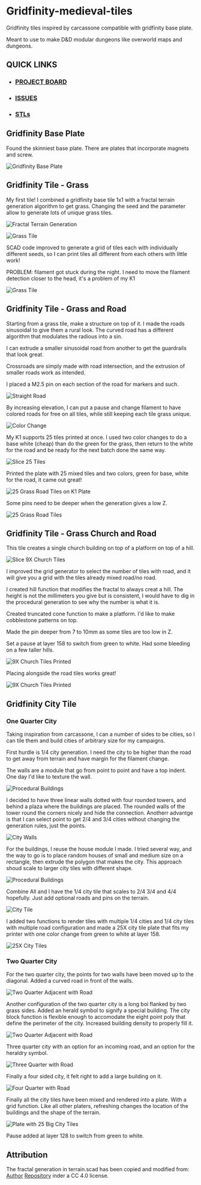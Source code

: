 # Gridfinity-medieval-tiles

Gridfinity tiles inspired by carcassone compatible with gridfinity base plate.

Meant to use to make D&D modular dungeons like overworld maps and dungeons.

## QUICK LINKS
- ### [PROJECT BOARD](https://github.com/users/OrsoEric/projects/12)
- ### [ISSUES](https://github.com/OrsoEric/Gridfinity-medieval-tiles/issues)
- ### [STLs](https://github.com/OrsoEric/Gridfinity-medieval-tiles/tree/Master/stl)

## Gridfinity Base Plate

Found the skinniest base plate. There are plates that incorporate magnets and screw.

![Gridfinity Base Plate](/images/2024-12-19-Gridfinity-5x5.jpg)

## Gridfinity Tile - Grass

My first tile! I combined a gridfinity base tile 1x1 with a fractal terrain generation algorithm to get grass. Changing the seed and the parameter allow to generate lots of unique grass tiles.

![Fractal Terrain Generation](/images/2024-12-22e-fractal-terrain-generation.jpg)

![Grass Tile](/images/2024-12-22f-first-grass-tile-printed.jpg)

SCAD code improved to generate a grid of tiles each with individually different seeds, so I can print tiles all different from each others with little work!

PROBLEM: filament got stuck during the night. I need to move the filament detection closer to the head, it's a problem of my K1

![Grass Tile](/images/2024-12-23a-Print-25-grass-tail-partial-fail.jpg)


## Gridfinity Tile - Grass and Road

Starting from a grass tile, make a structure on top of it.  I made the roads sinusoidal to give them a rural look. The curved road has a different algorithm that modulates the radious into a sin.

I can extrude a smaller sinusoidal road from another to get the guardrails that look great.

Crossroads are simply made with road intersection, and the extrusion of smaller roads work as intended.

I placed a M2.5 pin on each section of the road for markers and such.

![Straight Road](/images/2024-12-23_11_07-grass-straight-road.jpg)


By increasing elevation, I can put a pause and change filament to have colored roads for free on all tiles, while still keeping each tile grass unique.

![Color Change](/images/2024-12-23_11_00_filament-change.jpg)

My K1 supports 25 tiles printed at once. I used two color changes to do a base white (cheap) than do the green for the grass, then return to the white for the road and be ready for the next batch done the same way.

![Slice 25 Tiles](/images/2024-12-23_12_25-25-Grass-Road-Tiles.png)

Printed the plate with 25 mixed tiles and two colors, green for base, white for the road, it came out great!

![25 Grass Road Tiles on K1 Plate](/images/25X-Grass-Road-Tiles-Plate.jpg)

Some pins need to be deeper when the generation gives a low Z.

![25 Grass Road Tiles](/images/25X-Grass-Road-Tiles.jpg)

## Gridfinity Tile - Grass Church and Road

This tile creates a single church building on top of a platform on top of a hill.

![Slice 9X Church Tiles](/images/9X-Church-Tiles-OptionalRoad.jpg)

I improved the grid generator to select the number of tiles with road, and it will give you a grid with the tiles already mixed road/no road.

I created hill function that modifies the fractal to always creat a hill. The height is not the millimeters you give but is consistent, I would have to dig in the procedural generation to see why the number is what it is.

Created truncated cone function to make a platform. I'd like to make cobblestone patterns on top.

Made the pin deeper from 7 to 10mm as some tiles are too low in Z.

Set a pause at layer 158 to switch from green to white. Had some bleeding on a few taller hills.

![9X Church Tiles Printed](/images/9X-Church-Tiles-Printed.jpg)

Placing alongside the road tiles works great!

![9X Church Tiles Printed](/images/9X-Church-Tiles-Placed.jpg)

## Gridfinity City Tile

### One Quarter City

Taking inspiration from carcassone, I can a number of sides to be cities, so I can tile them and build cities of arbitrary size for my campaigns.

First hurdle is 1/4 city generation. I need the city to be higher than the road to get away from terrain and have margin for the filament change.

The walls are a module that go from point to point and have a top indent. One day I'd like to texture the wall.

![Procedural Buildings](/images/Wall.png)

I decided to have three linear walls dotted with four rounded towers, and behind a plaza where the buildings are placed. The rounded walls of the tower round the corners nicely and hide the connection. Anotherr advantge is that I can select point to get 2/4 and 3/4 cities without changing the generation rules, just the points.

![City Walls](/images/City-Walls.png)


For the buildings, I reuse the house module I made. I tried several way, and the way to go is to place random houses of small and medium size on a rectangle, then extrude the polygon that makes the city. This approach shoud scale to larger city tiles with different shape.

![Procedural Buildings](/images/city-procedural-generation.jpg)

Combine All and I have the 1/4 city tile that scales to 2/4 3/4 and 4/4 hopefully. Just add optional roads and pins on the terrain.

![City Tile](/images/City-Tile.png)

I added two functions to render tiles with multiple 1/4 cities and 1/4 city tiles with multiple road configuration and made a 25X city tile plate that fits my printer with one color change from green to white at layer 158.

![25X City Tiles](/images/25-Quarter-City-Road-Tiles.png)

### Two Quarter City

For the two quarter city, the points for two walls have been moved up to the diagonal. Added a curved road in front of the walls.

![Two Quarter Adjacent with Road](/images/City-Two-Quarter-Adjacent.png)

Another configuration of the two quarter city is a long boi flanked by two grass sides. Added an herald symbol to signify a special building. The city block function is flexible enough to accomodate the eight point poly that define the perimeter of the city. Increased building density to properly fill it.

![Two Quarter Adjacent with Road](/images/City-two-quarter-opposite.png)

Three quarter city with an option for an incoming road, and an option for the heraldry symbol.

![Three Quarter with Road](/images/City-three-quarter-road.png)

Finally a four sided city, it felt right to add a large building on it.

![Four Quarter with Road](/images/City-four-quarter.png)

Finally all the city tiles have been mixed and rendered into a plate. With a grid function. Like all other platers, refreshing changes the location of the buildings and the shape of the terrain.

![Plate with 25 Big City Tiles](/images/25X-big-city-plate.png)

Pause added at layer 128 to switch from green to white.

## Attribution

The fractal generation in terrain.scad has been copied and modified from: [Author](https://www.printables.com/@Anachronist) [Repository](https://www.printables.com/model/129126-procedural-weathered-fractal-terrain-in-openscad/files) inder a CC 4.0 license.